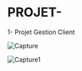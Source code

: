 # PROJET-
1- Projet Gestion Client

![Capture](https://github.com/RACHADDOUlFIKAR/PROJET-/assets/97551741/7968fb85-6d6a-4997-b0f3-d0b61402691a)

![Capture1](https://github.com/RACHADDOUlFIKAR/PROJET-/assets/97551741/e4fa0783-dc37-4dde-b76d-ce04aad1d465)

